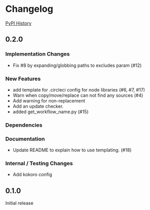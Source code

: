 # Changelog

[PyPI History][1]

[1]: https://pypi.org/project/gcp-synthtool/#history

## 0.2.0

### Implementation Changes

- Fix #8 by expanding/globbing paths to excludes param (#12)

### New Features

- add template for .circleci config for node libraries (#6, #7, #17)
- Warn when copy/move/replace can not find any sources (#4)
- Add warning for non-replacement
- Add an update checker.
- added get_workflow_name.py (#15)

### Dependencies

### Documentation

- Update README to explain how to use templating. (#18)

### Internal / Testing Changes

- Add kokoro config

## 0.1.0

Initial release

